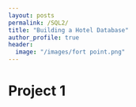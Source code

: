 ```yaml
---
layout: posts
permalink: /SQL2/
title: "Building a Hotel Database"
author_profile: true
header:
  image: "/images/fort point.png"
---
```


# Project 1

